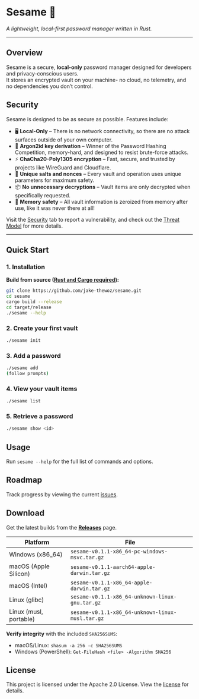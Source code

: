 # Sesame 🔐

*A lightweight, local-first password manager written in Rust.*

---

## Overview

Sesame is a secure, **local-only** password manager designed for developers and privacy-conscious users.  
It stores an encrypted vault on your machine- no cloud, no telemetry, and no dependencies you don’t control.

## Security

Sesame is designed to be as secure as possible. Features include:

- 🖥️ **Local-Only** – There is no network connectivity, so there are no attack surfaces outside of your own computer.
- 🔐 **Argon2id key derivation** – Winner of the Password Hashing Competition, memory-hard, and designed to resist brute-force attacks.
- ⚡ **ChaCha20-Poly1305 encryption** – Fast, secure, and trusted by projects like WireGuard and Cloudflare.
- 🧂 **Unique salts and nonces** – Every vault and operation uses unique parameters for maximum safety.
- 📦 **No unnecessary decryptions** – Vault items are only decrypted when specifically requested.
- 👻 **Memory safety** – All vault information is zeroized from memory after use, like it was never there at all!

Visit the [Security](SECURITY.md) tab to report a vulnerability, and check out the [Threat Model](THREAT_MODEL.md) for more details.

---

## Quick Start

### 1. Installation

**Build from source ([Rust and Cargo required](https://doc.rust-lang.org/cargo/getting-started/installation.html)):**

```bash
git clone https://github.com/jake-thewoz/sesame.git
cd sesame
cargo build --release
cd target/release
./sesame --help
```

### 2. Create your first vault

```bash
./sesame init
```

### 3. Add a password

```bash
./sesame add
(follow prompts)
```

### 4. View your vault items

```bash
./sesame list
```

### 5. Retrieve a password

```bash
./sesame show <id>
```

## Usage

Run `sesame --help` for the full list of commands and options.

## Roadmap

Track progress by viewing the current [issues](https://github.com/jake-thewoz/sesame/issues).

## Download

Get the latest builds from the **[Releases](https://github.com/jake-thewoz/sesame/releases)** page.

| Platform | File |
|---|---|
| Windows (x86_64) | `sesame-v0.1.1-x86_64-pc-windows-msvc.tar.gz` |
| macOS (Apple Silicon) | `sesame-v0.1.1-aarch64-apple-darwin.tar.gz` |
| macOS (Intel) | `sesame-v0.1.1-x86_64-apple-darwin.tar.gz` |
| Linux (glibc) | `sesame-v0.1.1-x86_64-unknown-linux-gnu.tar.gz` |
| Linux (musl, portable) | `sesame-v0.1.1-x86_64-unknown-linux-musl.tar.gz` |

**Verify integrity** with the included `SHA256SUMS`:
- macOS/Linux: `shasum -a 256 -c SHA256SUMS`
- Windows (PowerShell): `Get-FileHash <file> -Algorithm SHA256`

## License

This project is licensed under the Apache 2.0 License. View the [license](LICENSE) for details.
